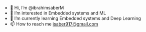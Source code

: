 - 👋 Hi, I’m @ibrahimsaberM
- 👀 I’m interested in Embedded systems and ML 
- 🌱 I’m currently learning Embedded systems and Deep Learning
- 📫 How to reach me isaber917@gmail.com

<!---
ibrahimsaberM/ibrahimsaberM is a ✨ special ✨ repository because its `README.md` (this file) appears on your GitHub profile.
You can click the Preview link to take a look at your changes.
--->
